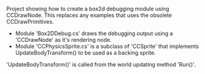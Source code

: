 Project showing how to create a box2d debugging module using CCDrawNode.  This replaces any examples that uses the obsolete CCDrawPrimitives.

* Module 'Box2DDebug.cs' draws the debugging output using a 'CCDrawNode' as it's rendering node.
* Module 'CCPhysicsSprite.cs' is a subclass of 'CCSprite' that implements UpdateBodyTransform() to be used as a backing sprite.

'UpdateBodyTransform()' is called from the world updating method 'Run()'.
